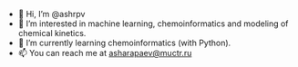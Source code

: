 - 👋 Hi, I’m @ashrpv
- 👀 I’m interested in machine learning, chemoinformatics and modeling of chemical kinetics.
- 🌱 I’m currently learning chemoinformatics (with Python).
- 📫 You can reach me at asharapaev@muctr.ru

<!---
ashrpv/ashrpv is a ✨ special ✨ repository because its `README.md` (this file) appears on your GitHub profile.
You can click the Preview link to take a look at your changes.
--->
